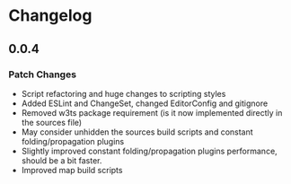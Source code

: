 # Changelog

## 0.0.4

### Patch Changes

- Script refactoring and huge changes to scripting styles
- Added ESLint and ChangeSet, changed EditorConfig and gitignore
- Removed w3ts package requirement (is it now implemented directly in the sources file)
- May consider unhidden the sources build scripts and constant folding/propagation plugins
- Slightly improved constant folding/propagation plugins performance, should be a bit faster.
- Improved map build scripts
